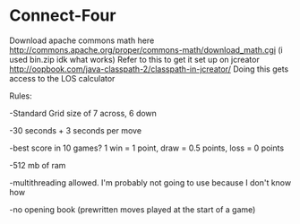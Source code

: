 # Connect-Four

Download apache commons math here http://commons.apache.org/proper/commons-math/download_math.cgi (i used bin.zip idk what works)
Refer to this to get it set up on jcreator http://oopbook.com/java-classpath-2/classpath-in-jcreator/
Doing this gets access to the LOS calculator

Rules: 

-Standard Grid size of 7 across, 6 down

-30 seconds + 3 seconds per move

-best score in 10 games? 1 win = 1 point, draw = 0.5 points, loss = 0 points

-512 mb of ram

-multithreading allowed. I'm probably not going to use because I don't know how

-no opening book (prewritten moves played at the start of a game)


